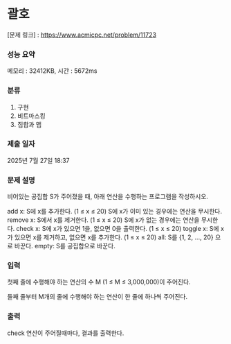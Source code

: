 # 괄호

[문제 링크] : https://www.acmicpc.net/problem/11723

### 성능 요약

메모리 : 32412KB, 시간 : 5672ms

### 분류
1. 구현
2. 비트마스킹
3. 집합과 맵

### 제출 일자

2025년 7월 27일 18:37

### 문제 설명

<p>
비어있는 공집합 S가 주어졌을 때, 아래 연산을 수행하는 프로그램을 작성하시오.

add x: S에 x를 추가한다. (1 ≤ x ≤ 20) S에 x가 이미 있는 경우에는 연산을 무시한다.
remove x: S에서 x를 제거한다. (1 ≤ x ≤ 20) S에 x가 없는 경우에는 연산을 무시한다.
check x: S에 x가 있으면 1을, 없으면 0을 출력한다. (1 ≤ x ≤ 20)
toggle x: S에 x가 있으면 x를 제거하고, 없으면 x를 추가한다. (1 ≤ x ≤ 20)
all: S를 {1, 2, ..., 20} 으로 바꾼다.
empty: S를 공집합으로 바꾼다.
</p>

### 입력

<p>
첫째 줄에 수행해야 하는 연산의 수 M (1 ≤ M ≤ 3,000,000)이 주어진다.

둘째 줄부터 M개의 줄에 수행해야 하는 연산이 한 줄에 하나씩 주어진다.
</p>

### 출력

<p>
check 연산이 주어질때마다, 결과를 출력한다.
</p>